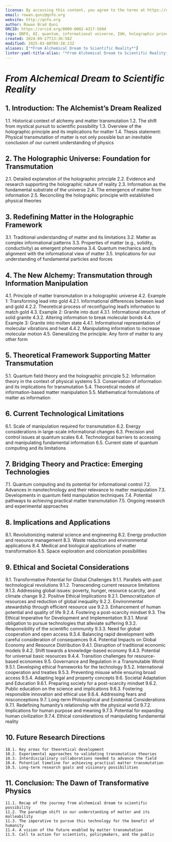 ```yaml
---
license: By accessing this content, you agree to the terms at https://qnfo.org/LICENSE
email: rowan.quni@qnfo.org
website: http://qnfo.org
author: Rowan Brad Quni
ORCID: https://orcid.org/0009-0002-4317-5604
tags: QNFO, AI, quantum, informational universe, IUH, holographic principle
created: 2024-09-27T13:36:58Z
modified: 2025-03-08T09:38:23Z
aliases: ["*From Alchemical Dream to Scientific Reality*"]
linter-yaml-title-alias: "*From Alchemical Dream to Scientific Reality*"
---
```


# *From Alchemical Dream to Scientific Reality*

## 1. Introduction: The Alchemist’s Dream Realized

   1.1. Historical context of alchemy and matter transmutation
   1.2. The shift from mystical pursuit to scientific possibility
   1.3. Overview of the holographic principle and its implications for matter
   1.4. Thesis statement: Physical transmutation of matter is not only possible but an inevitable conclusion of our current understanding of physics

## 2. The Holographic Universe: Foundation for Transmutation

   2.1. Detailed explanation of the holographic principle
   2.2. Evidence and research supporting the holographic nature of reality
   2.3. Information as the fundamental substrate of the universe
   2.4. The emergence of matter from information
   2.5. Reconciling the holographic principle with established physical theories

## 3. Redefining Matter in the Holographic Framework

   3.1. Traditional understanding of matter and its limitations
   3.2. Matter as complex informational patterns
   3.3. Properties of matter (e.g., solidity, conductivity) as emergent phenomena
   3.4. Quantum mechanics and its alignment with the informational view of matter
   3.5. Implications for our understanding of fundamental particles and forces

## 4. The New Alchemy: Transmutation through Information Manipulation

   4.1. Principle of matter transmutation in a holographic universe
   4.2. Example 1: Transforming lead into gold
      4.2.1. Informational differences between lead and gold
      4.2.2. Theoretical process of reconfiguring lead’s information to match gold
   4.3. Example 2: Granite into dust
      4.3.1. Informational structure of solid granite
      4.3.2. Altering information to break molecular bonds
   4.4. Example 3: Granite into molten state
      4.4.1. Informational representation of molecular vibrations and heat
      4.4.2. Manipulating information to increase molecular motion
   4.5. Generalizing the principle: Any form of matter to any other form

## 5. Theoretical Framework Supporting Matter Transmutation

   5.1. Quantum field theory and the holographic principle
   5.2. Information theory in the context of physical systems
   5.3. Conservation of information and its implications for transmutation
   5.4. Theoretical models of information-based matter manipulation
   5.5. Mathematical formulations of matter as information

## 6. Current Technological Limitations

   6.1. Scale of manipulation required for transmutation
   6.2. Energy considerations in large-scale informational changes
   6.3. Precision and control issues at quantum scales
   6.4. Technological barriers to accessing and manipulating fundamental information
   6.5. Current state of quantum computing and its limitations

## 7. Bridging Theory and Practice: Emerging Technologies

   7.1. Quantum computing and its potential for informational control
   7.2. Advances in nanotechnology and their relevance to matter manipulation
   7.3. Developments in quantum field manipulation techniques
   7.4. Potential pathways to achieving practical matter transmutation
   7.5. Ongoing research and experimental approaches

## 8. Implications and Applications

   8.1. Revolutionizing material science and engineering
   8.2. Energy production and resource management
   8.3. Waste reduction and environmental applications
   8.4. Medical and biological applications of matter transformation
   8.5. Space exploration and colonization possibilities

## 9. Ethical and Societal Considerations

   9.1. Transformative Potential for Global Challenges
      9.1.1. Parallels with past technological revolutions
      9.1.2. Transcending current resource limitations
      9.1.3. Addressing global issues: poverty, hunger, resource scarcity, and climate change
   9.2. Positive Ethical Implications
      9.2.1. Democratization of resources and reduction of global inequality
      9.2.2. Environmental stewardship through efficient resource use
      9.2.3. Enhancement of human potential and quality of life
      9.2.4. Fostering a post-scarcity mindset
   9.3. The Ethical Imperative for Development and Implementation
      9.3.1. Moral obligation to pursue technologies that alleviate suffering
      9.3.2. Responsibility of the scientific community
      9.3.3. Need for global cooperation and open access
      9.3.4. Balancing rapid development with careful consideration of consequences
   9.4. Potential Impacts on Global Economy and Resource Distribution
      9.4.1. Disruption of traditional economic models
      9.4.2. Shift towards a knowledge-based economy
      9.4.3. Potential for universal basic resources
      9.4.4. Transition challenges for resource-based economies
   9.5. Governance and Regulation in a Transmutable World
      9.5.1. Developing ethical frameworks for the technology
      9.5.2. International cooperation and treaties
      9.5.3. Preventing misuse while ensuring broad access
      9.5.4. Adapting legal and property concepts
   9.6. Societal Adaptation and Education
      9.6.1. Preparing society for a post-scarcity mindset
      9.6.2. Public education on the science and implications
      9.6.3. Fostering responsible innovation and ethical use
      9.6.4. Addressing fears and misconceptions
   9.7. Long-term Philosophical and Existential Considerations
      9.7.1. Redefining humanity’s relationship with the physical world
      9.7.2. Implications for human purpose and meaning
      9.7.3. Potential for expanding human civilization
      9.7.4. Ethical considerations of manipulating fundamental reality

## 10. Future Research Directions

    10.1. Key areas for theoretical development
    10.2. Experimental approaches to validating transmutation theories
    10.3. Interdisciplinary collaborations needed to advance the field
    10.4. Potential timeline for achieving practical matter transmutation
    10.5. Long-term research goals and visionary possibilities

## 11. Conclusion: The Dawn of Transformative Physics

    11.1. Recap of the journey from alchemical dream to scientific possibility
    11.2. The paradigm shift in our understanding of matter and its malleability
    11.3. The imperative to pursue this technology for the benefit of humanity
    11.4. A vision of the future enabled by matter transmutation
    11.5. Call to action for scientists, policymakers, and the public
